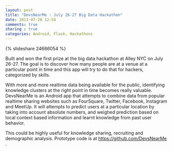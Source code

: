 ```yaml
---
layout: post
title: "DevsNearMe : July 26-27 Big Data Hackathon"
date: 2013-07-28 12:54
comments: true
sharing : true
categories: Android, Flask, Hackathons 
---
```


{% slideshare 24686054 %}

Built and won the first prize at the big data hackathon at Alley NYC on July 26-27. The goal is to discover how many people are at a venue at a particular point in time and this app will try to do that for hackers, categorized by skills.

With more and more realtime data being available for the public, identifying knowledge clusters at the right point in time becomes really valuable. DevsNearMe is an Android app that attempts to combine data from popular realtime sharing websites such as FourSquare, Twitter, Facebook, Instagram and MeetUp. It will attempts to predict users at a particular location by taking into account absolute numbers, and weighed prediction based on local context based information and learnt knowledge from past user behavior.

This could be highly useful for knowledge sharing, recruiting and demographic analysis. Prototype code is at https://github.com/DevsNearMe .